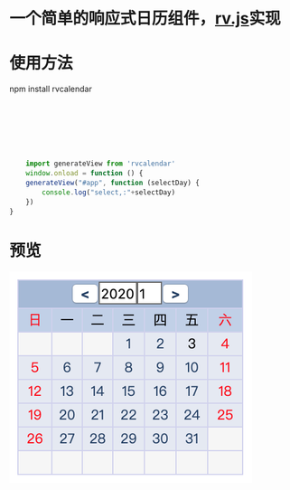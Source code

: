# 一个简单的响应式日历组件，[rv.js](https://github.com/yhongm/rv.js)实现

# 使用方法
npm install rvcalendar
```javascript






    import generateView from 'rvcalendar'
    window.onload = function () {
    generateView("#app", function (selectDay) {
        console.log("select,:"+selectDay)
    })
}
```
# 预览
<img src="preview.png">
